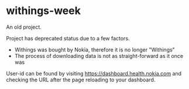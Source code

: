 # withings-week

An old project.

Project has deprecated status due to a few factors.
- Withings was bought by Nokia, therefore it is no longer "Withings"
- The process of downloading data is not as straight-forward as it once was


User-id can be found by visiting https://dashboard.health.nokia.com and checking the URL after the page reloading to your dashboard.
